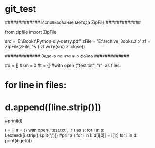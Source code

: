 # git_test

############# Использование метода ZipFile #############

from zipfile import ZipFile

src = 'E:\\Books\Python-dly-detey.pdf'
zFile = 'E:\\archive_Books.zip'
zf = ZipFile(zFile, 'w')
zf.write(src)
zf.close()



############# Задача по чтению файла #############


#d = []
#sm = 0
#t = {}
#with open ("test.txt", "r") as files:
#    for line in files:
#        d.append([line.strip()])
#print(d)

l = []
d = {}
with open("test.txt", 'r') as s:
    for i in s:
        l.extend([i.strip().split(';')])
#print(l)
for i in l:
    d[i[0]] = i[1:]
for i in d:
    print(d.get(i))

